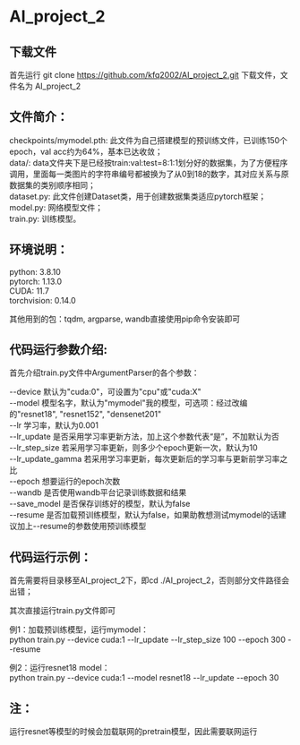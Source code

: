 # AI_project_2

## 下载文件
首先运行 git clone https://github.com/kfq2002/AI_project_2.git 下载文件，文件名为 AI_project_2

## 文件简介：
checkpoints/mymodel.pth: 此文件为自己搭建模型的预训练文件，已训练150个epoch，val acc约为64%，基本已达收敛；  
data/: data文件夹下是已经按train:val:test=8:1:1划分好的数据集，为了方便程序调用，里面每一类图片的字符串编号都被换为了从0到18的数字，其对应关系与原数据集的类别顺序相同；   
dataset.py: 此文件创建Dataset类，用于创建数据集类适应pytorch框架；   
model.py: 网络模型文件；   
train.py: 训练模型。   

## 环境说明：
python: 3.8.10  
pytorch: 1.13.0  
CUDA: 11.7  
torchvision: 0.14.0  

其他用到的包：tqdm, argparse, wandb直接使用pip命令安装即可  

## 代码运行参数介绍:
首先介绍train.py文件中ArgumentParser的各个参数：

--device 默认为"cuda:0"，可设置为"cpu"或"cuda:X"  
--model 模型名字，默认为"mymodel"我的模型，可选项：经过改编的"resnet18", "resnet152", "densenet201"  
--lr 学习率，默认为0.001  
--lr_update 是否采用学习率更新方法，加上这个参数代表“是”，不加默认为否  
--lr_step_size 若采用学习率更新，则多少个epoch更新一次，默认为10  
--lr_update_gamma 若采用学习率更新，每次更新后的学习率与更新前学习率之比  
--epoch 想要运行的epoch次数  
--wandb 是否使用wandb平台记录训练数据和结果  
--save_model 是否保存训练好的模型，默认为false  
--resume 是否加载预训练模型，默认为false，如果助教想测试mymodel的话建议加上--resume的参数使用预训练模型  

## 代码运行示例：
首先需要将目录移至AI_project_2下，即cd ./AI_project_2，否则部分文件路径会出错；

其次直接运行train.py文件即可

例1：加载预训练模型，运行mymodel：  
python train.py --device cuda:1 --lr_update --lr_step_size 100 --epoch 300 --resume

例2：运行resnet18 model：  
python train.py --device cuda:1 --model resnet18 --lr_update --epoch 30 

## 注：
运行resnet等模型的时候会加载联网的pretrain模型，因此需要联网运行
